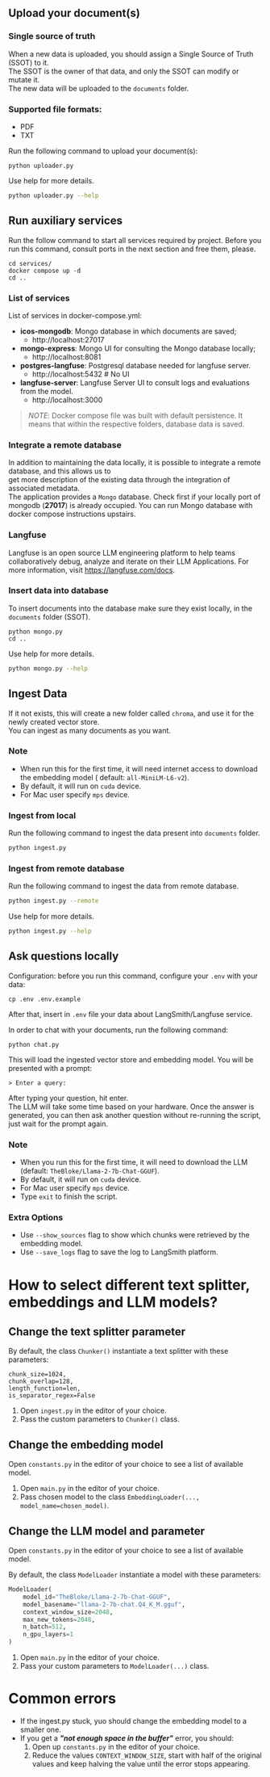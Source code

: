## Upload your document(s)

### Single source of truth

When a new data is uploaded, you should assign a Single Source of Truth (SSOT) to it.  
The SSOT is the owner of that data, and only the SSOT can modify or mutate it.  
The new data will be uploaded to the `documents` folder.

### Supported file formats:

- PDF
- TXT

Run the following command to upload your document(s):

```shell
python uploader.py
```

Use help for more details.

```sh
python uploader.py --help
```

## Run auxiliary services

Run the follow command to start all services required by project. 
Before you run this command, consult ports in the next section and free them, please.

```shell
cd services/
docker compose up -d
cd ..
```

### List of services

List of services in docker-compose.yml:
- **icos-mongodb**: Mongo database in which documents are saved; 
  - http://localhost:27017
- **mongo-express**: Mongo UI for consulting the Mongo database locally;
  - http://localhost:8081  
- **postgres-langfuse**: Postgresql database needed for langfuse server.
  - http://localhost:5432  # No UI
- **langfuse-server**: Langfuse Server UI to consult logs and evaluations from the model.
  - http://localhost:3000 

>_NOTE_: Docker compose file was built with default persistence. 
> It means that within the respective folders, database data is saved.

### Integrate a remote database

In addition to maintaining the data locally, it is possible to integrate a remote database, and this allows us to  
get more description of the existing data through the integration of associated metadata.  
The application provides a `Mongo` database.
Check first if your locally port of mongodb (**27017**) is already occupied.
You can run Mongo database with docker compose instructions upstairs.

### Langfuse

Langfuse is an open source LLM engineering platform to help teams collaboratively debug, analyze and iterate on 
their LLM Applications. For more information, visit https://langfuse.com/docs.

### Insert data into database

To insert documents into the database make sure they exist locally, in the `documents` folder (SSOT).

```shell
python mongo.py
cd ..
```

Use help for more details.

```sh
python mongo.py --help
```

## Ingest Data

If it not exists, this will create a new folder called `chroma`, and use it for the newly created vector store.  
You can ingest as many documents as you want.

### Note

- When run this for the first time, it will need internet access to download the embedding model (
  default: `all-MiniLM-L6-v2`).
- By default, it will run on `cuda` device.
- For Mac user specify `mps` device.

### Ingest from local

Run the following command to ingest the data present into `documents` folder.

```sh
python ingest.py
```

### Ingest from remote database

Run the following command to ingest the data from remote database.

```sh
python ingest.py --remote
```

Use help for more details.

```sh
python ingest.py --help
```


## Ask questions locally

Configuration: before you run this command, configure your ```.env``` with your data:
```shell
cp .env .env.example
```
After that, insert in ```.env``` file your data about LangSmith/Langfuse service.

In order to chat with your documents, run the following command:

```shell
python chat.py
```

This will load the ingested vector store and embedding model. You will be presented with a prompt:

```
> Enter a query: 
```

After typing your question, hit enter.  
The LLM will take some time based on your hardware.
Once the answer is generated, you can then ask another question without re-running the script, just wait for the prompt
again.

### Note

- When you run this for the first time, it will need to download the LLM (default: `TheBloke/Llama-2-7b-Chat-GGUF`).
- By default, it will run on `cuda` device.
- For Mac user specify `mps` device.
- Type `exit` to finish the script.

### Extra Options

- Use `--show_sources` flag to show which chunks were retrieved by the embedding model.
- Use `--save_logs` flag to save the log to LangSmith platform.

# How to select different text splitter, embeddings and LLM models?

## Change the text splitter parameter

By default, the class `Chunker()` instantiate a text splitter with these parameters:

```
chunk_size=1024,
chunk_overlap=128,
length_function=len,
is_separator_regex=False
```

1. Open `ingest.py` in the editor of your choice.
2. Pass the custom parameters to `Chunker()` class.

## Change the embedding model

Open `constants.py` in the editor of your choice to see a list of available model.

1. Open `main.py` in the editor of your choice.
2. Pass chosen model to the class `EmbeddingLoader(..., model_name=chosen_model)`.

## Change the LLM model and parameter

Open `constants.py` in the editor of your choice to see a list of available model.

By default, the class `ModelLoader` instantiate a model with these parameters:

```py linenums="1" hl_lines="2 3" title="bubble_sort.py"
ModelLoader(
    model_id="TheBloke/Llama-2-7b-Chat-GGUF",
    model_basename="llama-2-7b-chat.Q4_K_M.gguf",
    context_window_size=2048,
    max_new_tokens=2048,
    n_batch=512,
    n_gpu_layers=1
)
```

1. Open `main.py` in the editor of your choice.
2. Pass your custom parameters to `ModelLoader(...)` class.

# Common errors

- If the ingest.py stuck, yuo should change the embedding model to a smaller one. 
- If you get a ***"not enough space in the buffer"*** error, you should:
  1. Open up `constants.py` in the editor of your choice.
  2. Reduce the values `CONTEXT_WINDOW_SIZE`, start with half of the original values and keep halving the value until the
     error stops appearing.